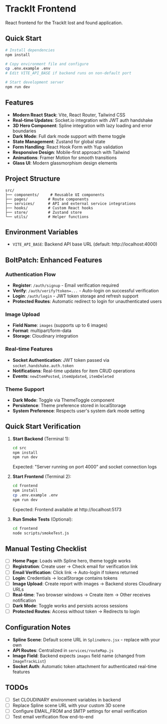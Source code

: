 # TrackIt Frontend

React frontend for the TrackIt lost and found application.

## Quick Start

```bash
# Install dependencies
npm install

# Copy environment file and configure
cp .env.example .env
# Edit VITE_API_BASE if backend runs on non-default port

# Start development server
npm run dev
```

## Features

- **Modern React Stack**: Vite, React Router, Tailwind CSS
- **Real-time Updates**: Socket.io integration with JWT auth handshake
- **3D Hero Component**: Spline integration with lazy loading and error boundaries
- **Dark Mode**: Full dark mode support with theme toggle
- **State Management**: Zustand for global state
- **Form Handling**: React Hook Form with Yup validation
- **Responsive Design**: Mobile-first approach with Tailwind
- **Animations**: Framer Motion for smooth transitions
- **Glass UI**: Modern glassmorphism design elements

## Project Structure

```
src/
├── components/     # Reusable UI components
├── pages/         # Route components  
├── services/      # API and external service integrations
├── hooks/         # Custom React hooks
├── store/         # Zustand store
└── utils/         # Helper functions
```

## Environment Variables

- `VITE_API_BASE`: Backend API base URL (default: http://localhost:4000)

## BoltPatch: Enhanced Features

### Authentication Flow
- **Register**: `/auth/signup` - Email verification required
- **Verify**: `/auth/verify?token=...` - Auto-login on successful verification
- **Login**: `/auth/login` - JWT token storage and refresh support
- **Protected Routes**: Automatic redirect to login for unauthenticated users

### Image Upload
- **Field Name**: `images` (supports up to 6 images)
- **Format**: multipart/form-data
- **Storage**: Cloudinary integration

### Real-time Features
- **Socket Authentication**: JWT token passed via `socket.handshake.auth.token`
- **Notifications**: Real-time updates for item CRUD operations
- **Events**: `newItemPosted`, `itemUpdated`, `itemDeleted`

### Theme Support
- **Dark Mode**: Toggle via ThemeToggle component
- **Persistence**: Theme preference stored in localStorage
- **System Preference**: Respects user's system dark mode setting

## Quick Start Verification

1. **Start Backend** (Terminal 1):
   ```bash
   cd src
   npm install
   npm run dev
   ```
   Expected: "Server running on port 4000" and socket connection logs

2. **Start Frontend** (Terminal 2):
   ```bash
   cd frontend
   npm install
   cp .env.example .env
   npm run dev
   ```
   Expected: Frontend available at http://localhost:5173

3. **Run Smoke Tests** (Optional):
   ```bash
   cd frontend
   node scripts/smokeTest.js
   ```

## Manual Testing Checklist

- [ ] **Home Page**: Loads with Spline hero, theme toggle works
- [ ] **Registration**: Create user → Check email for verification link
- [ ] **Email Verification**: Click link → Auto-login if tokens returned
- [ ] **Login**: Credentials → localStorage contains tokens
- [ ] **Image Upload**: Create report with images → Backend stores Cloudinary URLs
- [ ] **Real-time**: Two browser windows → Create item → Other receives notification
- [ ] **Dark Mode**: Toggle works and persists across sessions
- [ ] **Protected Routes**: Access without token → Redirects to login

## Configuration Notes

- **Spline Scene**: Default scene URL in `SplineHero.jsx` - replace with your own
- **API Routes**: Centralized in `services/routeMap.js`
- **Image Field**: Backend expects `images` field name (changed from `ImageTrackList`)
- **Socket Auth**: Automatic token attachment for authenticated real-time features

## TODOs

- [ ] Set CLOUDINARY environment variables in backend
- [ ] Replace Spline scene URL with your custom 3D scene
- [ ] Configure EMAIL_FROM and SMTP settings for email verification
- [ ] Test email verification flow end-to-end

